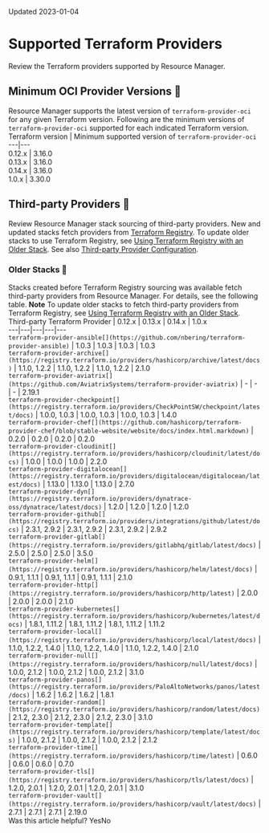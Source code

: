 Updated 2023-01-04
# Supported Terraform Providers
Review the Terraform providers supported by Resource Manager.
## Minimum OCI Provider Versions 🔗 
Resource Manager supports the latest version of `terraform-provider-oci` for any given Terraform version.
Following are the minimum versions of `terraform-provider-oci` supported for each indicated Terraform version.
Terraform version | Minimum supported version of `terraform-provider-oci`  
---|---  
0.12.x | 3.16.0  
0.13.x | 3.16.0  
0.14.x | 3.16.0  
1.0.x | 3.30.0  
## Third-party Providers 🔗 
Review Resource Manager stack sourcing of third-party providers.
New and updated stacks fetch providers from [Terraform Registry](https://registry.terraform.io/browse/providers). To update older stacks to use Terraform Registry, see [Using Terraform Registry with an Older Stack](https://docs.oracle.com/en-us/iaas/Content/ResourceManager/Tasks/update-stack-tf-reg.htm#top "Update an older stack to fetch providers from Terraform Registry.").
See also [Third-party Provider Configuration](https://docs.oracle.com/en-us/iaas/Content/ResourceManager/Concepts/terraformconfigresourcemanager.htm#third-party-providers "Reference third-party Terraform providers in Terraform configurations used with Resource Manager.").
### Older Stacks 🔗 
Stacks created before Terraform Registry sourcing was available fetch third-party providers from Resource Manager. For details, see the following table.
**Note** To update older stacks to fetch third-party providers from Terraform Registry, see [Using Terraform Registry with an Older Stack](https://docs.oracle.com/en-us/iaas/Content/ResourceManager/Tasks/update-stack-tf-reg.htm#top "Update an older stack to fetch providers from Terraform Registry.").
Third-party Terraform Provider | 0.12.x | 0.13.x | 0.14.x | 1.0.x  
---|---|---|---|---  
`terraform-provider-ansible[](https://github.com/nbering/terraform-provider-ansible)` | 1.0.3 | 1.0.3 | 1.0.3 | 1.0.3  
`terraform-provider-archive[](https://registry.terraform.io/providers/hashicorp/archive/latest/docs)` |  1.1.0, 1.2.2 |  1.1.0, 1.2.2 |  1.1.0, 1.2.2 |  2.1.0  
`terraform-provider-aviatrix[](https://github.com/AviatrixSystems/terraform-provider-aviatrix)` | - | - | - | 2.19.1  
`terraform-provider-checkpoint[](https://registry.terraform.io/providers/CheckPointSW/checkpoint/latest/docs)` | 1.0.0, 1.0.3 | 1.0.0, 1.0.3 | 1.0.0, 1.0.3 | 1.4.0  
`terraform-provider-chef[](https://github.com/hashicorp/terraform-provider-chef/blob/stable-website/website/docs/index.html.markdown)` | 0.2.0 | 0.2.0 | 0.2.0 | 0.2.0  
`terraform-provider-cloudinit[](https://registry.terraform.io/providers/hashicorp/cloudinit/latest/docs)` | 1.0.0 | 1.0.0 | 1.0.0 | 2.2.0  
`terraform-provider-digitalocean[](https://registry.terraform.io/providers/digitalocean/digitalocean/latest/docs)` |  1.13.0 |  1.13.0 |  1.13.0 | 2.7.0  
`terraform-provider-dyn[](https://registry.terraform.io/providers/dynatrace-oss/dynatrace/latest/docs)` | 1.2.0 | 1.2.0 | 1.2.0 | 1.2.0  
`terraform-provider-github[](https://registry.terraform.io/providers/integrations/github/latest/docs)` |  2.3.1, 2.9.2 |  2.3.1, 2.9.2 |  2.3.1, 2.9.2 | 2.9.2  
`terraform-provider-gitlab[](https://registry.terraform.io/providers/gitlabhq/gitlab/latest/docs)` |  2.5.0  |  2.5.0  |  2.5.0  | 3.5.0  
`terraform-provider-helm[](https://registry.terraform.io/providers/hashicorp/helm/latest/docs)` |  0.9.1, 1.1.1 |  0.9.1, 1.1.1 |  0.9.1, 1.1.1 | 2.1.0  
`terraform-provider-http[](https://registry.terraform.io/providers/hashicorp/http/latest)` | 2.0.0 | 2.0.0 | 2.0.0 | 2.1.0  
`terraform-provider-kubernetes[](https://registry.terraform.io/providers/hashicorp/kubernetes/latest/docs)` |  1.8.1, 1.11.2 |  1.8.1, 1.11.2 |  1.8.1, 1.11.2 | 1.11.2  
`terraform-provider-local[](https://registry.terraform.io/providers/hashicorp/local/latest/docs)` |  1.1.0, 1.2.2, 1.4.0 |  1.1.0, 1.2.2, 1.4.0 |  1.1.0, 1.2.2, 1.4.0 | 2.1.0  
`terraform-provider-null[](https://registry.terraform.io/providers/hashicorp/null/latest/docs)` |  1.0.0, 2.1.2 |  1.0.0, 2.1.2 |  1.0.0, 2.1.2 | 3.1.0  
`terraform-provider-panos[](https://registry.terraform.io/providers/PaloAltoNetworks/panos/latest/docs)` |  1.6.2  |  1.6.2  |  1.6.2  | 1.8.1  
`terraform-provider-random[](https://registry.terraform.io/providers/hashicorp/random/latest/docs)` |  2.1.2, 2.3.0 |  2.1.2, 2.3.0 |  2.1.2, 2.3.0 | 3.1.0  
`terraform-provider-template[](https://registry.terraform.io/providers/hashicorp/template/latest/docs)` |  1.0.0, 2.1.2 |  1.0.0, 2.1.2 |  1.0.0, 2.1.2 | 2.1.2  
`terraform-provider-time[](https://registry.terraform.io/providers/hashicorp/time/latest)` | 0.6.0 | 0.6.0 | 0.6.0 | 0.7.0  
`terraform-provider-tls[](https://registry.terraform.io/providers/hashicorp/tls/latest/docs)` |  1.2.0, 2.0.1 |  1.2.0, 2.0.1 |  1.2.0, 2.0.1 | 3.1.0  
`terraform-provider-vault[](https://registry.terraform.io/providers/hashicorp/vault/latest/docs)` | 2.7.1 | 2.7.1 | 2.7.1 | 2.19.0  
Was this article helpful?
YesNo

